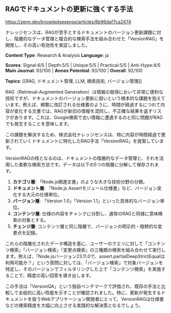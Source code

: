 ## RAGでドキュメントの更新に強くする手法

https://zenn.dev/knowledgesense/articles/8b96daf7ca2474

ナレッジセンスは、RAGが苦手とするドキュメントのバージョン更新課題に対し、階層的なデータ管理と複合的な検索手法を組み合わせた「VersionRAG」を開発し、その高い有効性を実証しました。

**Content Type**: Research & Analysis
**Language**: ja

**Scores**: Signal:4/5 | Depth:5/5 | Unique:5/5 | Practical:5/5 | Anti-Hype:4/5
**Main Journal**: 93/100 | **Annex Potential**: 93/100 | **Overall**: 92/100

**Topics**: [[RAG, ドキュメント管理, LLM, 検索技術, バージョン管理]]

RAG（Retrieval-Augmented Generation）は情報の取得において非常に便利な技術ですが、ドキュメントのバージョン更新に弱いという根本的な課題を抱えています。例えば、頻繁に改訂される仕様書のように、時間が経過するにつれて内容が変化する文書では、RAGが新旧の情報を混同し、不正確な結果を返すリスクがあります。これは、Google検索で古い情報に遭遇するのと同じ問題がRAGでも発生することを意味します。

この課題を解決するため、株式会社ナレッジセンスは、特に内容が時間経過で更新されていくドキュメントに特化したRAG手法「VersionRAG」を提案しています。

VersionRAGの核となるのは、ドキュメントの階層的なデータ管理と、それを活用した柔軟な検索方法です。データは以下の5つの階層に分解して保存されます。
1.  **カテゴリ層**: 「Node.js関連文書」のような大きな技術分野の分類。
2.  **ドキュメント層**: 「Node.js Assertモジュール仕様書」など、バージョン変化する大元の仕様単位。
3.  **バージョン層**: 「Version 1.0」「Version 1.1」といった具体的なバージョン単位。
4.  **コンテンツ層**: 仕様の内容をチャンクに分割し、通常のRAGと同様に意味検索の対象とする。
5.  **チェンジ層**: コンテンツ層と同じ階層で、バージョンの明示的・暗黙的な変更点を記録。

これらの階層化されたデータ構造を基に、ユーザーのクエリに対して「コンテンツ検索」「バージョン検索」「変更点検索」の三種類の検索を組み合わせて実行します。例えば、「Node.jsバージョン23.11.0で、assert.partialDeepStrictEqualは利用可能か？」という質問に対しては、「バージョン検索」で対象バージョンを特定し、そのバージョンでフィルタリングした上で「コンテンツ検索」を実施することで、精度の高い回答を導き出します。

この手法は「VersionQA」という独自ベンチマークで評価され、既存の手法と比較して全般的に高い性能を示すことが確認されました。特に、更新が発生するドキュメントを扱うWebアプリケーション開発者にとって、VersionRAGは仕様書などの検索精度を大幅に向上させる実践的な解決策となるでしょう。